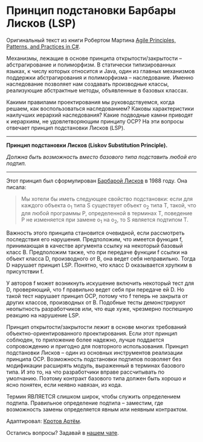 # Принцип подстановки Барбары Лисков (LSP)

Оригинальный текст из книги Робертом Мартина [Agile Principles, Patterns, and Practices in C#](https://www.amazon.com/Agile-Principles-Patterns-Practices-C/dp/0131857258).

Механизмы, лежащие в основе принципа открытости/закрытости – абстрагирование и полиморфизм. В статически типизированных языках, к числу которых относится и Java, один из главных механизмов поддержки абстрагирования и полиморфизма – наследование. Именно наследование позволяет нам создавать производные классы, реализующие абстрактные методы, объявленные в базовых классах.

Какими правилами проектирования мы руководствуемся, когда решаем, как воспользоваться наследованием? Каковы характеристики наилучших иерархий наследования? Какие подводные камни приводят к иерархиям, не удовлетворяющим принципу OCP? На эти вопросы отвечает принцип подстановки Лисков (LSP).

---
**Принцип подстановки Лисков (Liskov Substitution Principle).**

*Должна быть возможность вместо базового типа подставить любой его подтип.*

---

Этот принцип был сформулирован [Барбарой Лисков](https://www.cs.tufts.edu/~nr/cs257/archive/barbara-liskov/data-abstraction-and-hierarchy.pdf) в 1988 году. Она писала:

> Мы хотели бы иметь следующее свойство подстановки: если для каждого объекта o<sub>1</sub> типа S существует объект o<sub>2</sub> типа T, такой, что для любой программы P, определенной в терминах T, поведение P не изменяется при замене o<sub>1</sub> на o<sub>2</sub>, то S является подтипом T.

Важность этого принципа становится очевидной, если рассмотреть последствия его нарушения. Предположим, что имеется функция f, принимающая в качестве аргумента ссылку на некоторый базовый класс B. Предположим также, что при передаче функции f ссылки на объект класса D, производного от B, она ведет себя неправильно. Тогда D нарушает принцип LSP. Понятно, что класс D оказывается хрупким в присутствии f.

У авторов f может возникнуть искушение включить некоторый тест для D, проверяющий, что f правильно ведет себя при передаче ей D. Но такой тест нарушает принцип OCP, потому что f теперь не закрыта от других классов, производных от B. Подобные тесты демонстрируют неопытность разработчиков или, что еще хуже, чрезмерно поспешную
реакцию на нарушение LSP.

Принцип открытости/закрытости лежит в основе многих требований объектно-ориентированного проектирования. Если этот принцип соблюден, то приложение более надежно, лучше поддается сопровождению и пригодно для повторного использования. Принцип подстановки Лисков – один из основных инструментов реализации принципа OCP. Возможность подстановки подтипов позволяет без модификации расширять модуль, выраженный в терминах базового типа. И это то, на что разработчики вправе рассчитывать по умолчанию. Поэтому контракт базового типа должен быть хорошо и ясно понятен, если неявно навязан, из кода.

Термин ЯВЛЯЕТСЯ слишком широк, чтобы служить определением подтипа. Правильное определение подтипа – заместим, где возможность замены определяется явным или неявным контрактом.

Адаптировал: [Кротов Артём](https://fb.com/artem.v.krotov).

Остались вопросы? Задавай в [нашем чате](https://t.me/technicalexcellenceru).
